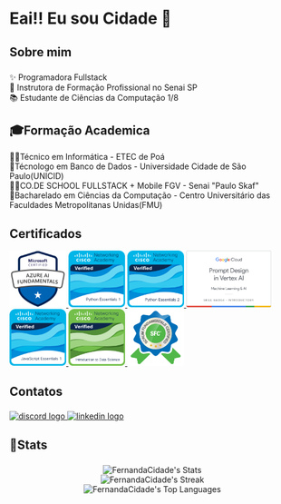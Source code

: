 <h1 align="left">Eai!! Eu sou Cidade 🦾</h1>

###
<h2 align="left">Sobre mim</h2>

###

<p align="left">✨ Programadora Fullstack <br>
  🎯 Instrutora de Formação Profissional no Senai SP <br>
  📚 Estudante de Ciências da Computação 1/8</p>

###
<h2>🎓Formação Academica</h2>

👨‍💻Técnico em Informática - ETEC de Poá<br>
🎲Técnologo em Banco de Dados - Universidade Cidade de São Paulo(UNICID)<br>
🧑‍🎓CO.DE SCHOOL FULLSTACK + Mobile FGV - Senai "Paulo Skaf" <br>
📖Bacharelado em Ciências da Computação - Centro Universitário das Faculdades Metropolitanas Unidas(FMU) <br>
###
<h2 align="left">Certificados</h2>

<div align="left">
  <a href="" target="_blank">
    <img src="https://github.com/FernandaCidade/certificado/blob/main/azure-ai-fundamentals-600x600.png" width="100" height="100" alt="certificado"  />
  </a>
   
 <a href="" target="_blank">
    <img src="https://github.com/FernandaCidade/certificado/blob/main/python2.png" width="100" height="100" alt="certificado"  />
  </a>
   <a href="" target="_blank">
    <img src="https://github.com/FernandaCidade/certificado/blob/main/python3.png" width="100" height="100" alt="certificado"  />
  </a>
 
   <a href="" target="_blank">
    <img src="https://github.com/FernandaCidade/certificado/blob/main/google.png" width="150" height="100" alt="certificado"  />
  </a>
    <a href="" target="_blank">
      <img src="https://github.com/FernandaCidade/certificado/blob/main/javascript-essentials-1.png" width="100" height="100" alt="certificado"  />
    </a>
     <a href="" target="_blank">
      <img src="https://github.com/FernandaCidade/certificado/blob/41b98f15137a8a200bab17eda5c0643931fc59fe/data.png" width="100" height="100" alt="certificado"  />
    </a>
     <a href="" target="_blank">
      <img src="https://github.com/FernandaCidade/certificado/blob/main/scrum.png" width="100" height="100" alt="certificado"  />
    </a>
   
 </div>

###


<h2 align="left">Contatos</h2>



###

<div align="left">
  <a href="https://discord.com/invite/cidade6946" target="_blank">
    <img src="https://img.shields.io/static/v1?message=Discord&logo=discord&label=&color=7289DA&logoColor=white&labelColor=&style=for-the-badge" height="25" alt="discord logo"  />
  </a>
  <a href="https://www.linkedin.com/in/fernanda-murciano-cidade-681341255/" target="_blank">
    <img src="https://img.shields.io/static/v1?message=LinkedIn&logo=linkedin&label=&color=0077B5&logoColor=white&labelColor=&style=for-the-badge" height="25" alt="linkedin logo"  />
  </a>

</div>

###


<h2 align="left">🚀Stats</h2>



###


<div align="center">

 ![FernandaCidade's Stats](https://github-readme-stats.vercel.app/api?username=FernandaCidade&theme=cobalt&show_icons=true&hide_border=true&count_private=true)<br>
![FernandaCidade's Streak](https://github-readme-streak-stats.herokuapp.com/?user=FernandaCidade&theme=cobalt&hide_border=true)<br>
![FernandaCidade's Top Languages](https://github-readme-stats.vercel.app/api/top-langs/?username=FernandaCidade&theme=cobalt&show_icons=true&hide_border=true&layout=compact)

</div>
